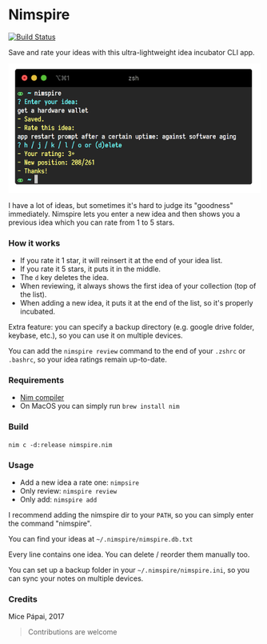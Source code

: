 # Nimspire

[![Build Status](https://travis-ci.org/qwhex/nimspire.svg?branch=master)](https://travis-ci.org/qwhex/nimspire)

Save and rate your ideas with this ultra-lightweight idea incubator CLI app.

![Screenshot](screenshot.png)

I have a lot of ideas, but sometimes it's hard to judge its "goodness" immediately.
Nimspire lets you enter a new idea and then shows you a previous idea which you can rate from 1 to 5 stars.

### How it works

- If you rate it 1 star, it will reinsert it at the end of your idea list.
- If you rate it 5 stars, it puts it in the middle.
- The `d` key deletes the idea.
- When reviewing, it always shows the first idea of your collection (top of the list).
- When adding a new idea, it puts it at the end of the list, so it's properly incubated.

Extra feature: you can specify a backup directory (e.g. google drive folder, keybase, etc.), so you can use it on multiple devices. 

You can add the `nimspire review` command to the end of your `.zshrc` or `.bashrc`, so your idea ratings remain up-to-date.

### Requirements

- [Nim compiler](https://nim-lang.org/install.html)
- On MacOS you can simply run `brew install nim`

### Build

`nim c -d:release nimspire.nim`

### Usage

- Add a new idea a rate one: `nimpsire`
- Only review: `nimspire review`
- Only add: `nimspire add`

I recommend adding the nimspire dir to your `PATH`, so you can simply enter the command "nimspire".

You can find your ideas at `~/.nimspire/nimspire.db.txt`

Every line contains one idea. You can delete / reorder them manually too.

You can set up a backup folder in your `~/.nimspire/nimspire.ini`,
so you can sync your notes on multiple devices.

### Credits

Mice Pápai, 2017

> Contributions are welcome
